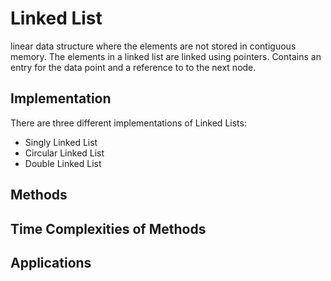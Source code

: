 # Linked List
linear data structure where the elements are not stored in contiguous memory. The elements in a linked list are linked using pointers. Contains an entry for the data point and a reference to to the next node.

## Implementation
There are three different implementations of Linked Lists:
* Singly Linked List
* Circular Linked List
* Double Linked List

## Methods

## Time Complexities of Methods

## Applications
